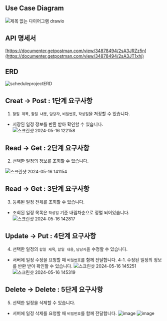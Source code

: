
## Use Case Diagram
![제목 없는 다이어그램 drawio](https://github.com/gaeun7/scheduleProject/assets/162283154/1d7be0ca-8e75-49f3-9104-d586296bfc6f)

## API 명세서
[https://documenter.getpostman.com/view/34878494/2sA3JRZz5n](https://documenter.getpostman.com/view/34878494/2sA3JT1xhj)

## ERD
![scheduleprojectERD](https://github.com/gaeun7/scheduleProject/assets/162283154/2490c18e-1f3c-4e11-b475-2f0af1f0425c)



## Creat -> Post : 1단계 요구사항
1. `할일 제목`, `할일 내용`, `담당자`, `비밀번호`, `작성일`을 저장할 수 있습니다.
- 저장된 일정 정보를 반환 받아 확인할 수 있습니다.
![스크린샷 2024-05-16 122158](https://github.com/gaeun7/scheduleProject/assets/162283154/c38b7b94-39f5-4ce3-a229-0c158b1c80a5)

## Read -> Get : 2단계 요구사항
2. 선택한 일정의 정보를 조회할 수 있습니다.
   
![스크린샷 2024-05-16 141154](https://github.com/gaeun7/scheduleProject/assets/162283154/513a44e5-b124-48c0-9fab-ab879b688c39)

## Read -> Get : 3단계 요구사항
3. 등록된 일정 전체를 조회할 수 있습니다.
- 조회된 일정 목록은 `작성일` 기준 내림차순으로 정렬 되어있습니다.
![스크린샷 2024-05-16 142817](https://github.com/gaeun7/scheduleProject/assets/162283154/cb58304a-3cce-4e13-ad5a-5ff5b677a68d)

## Update -> Put : 4단계 요구사항
4. 선택한 일정의 `할일 제목`, `할일 내용`, `담당자`을 수정할 수 있습니다.
- 서버에 일정 수정을 요청할 때 `비밀번호`를 함께 전달합니다.
4-1. 수정된 일정의 정보를 반환 받아 확인할 수 있습니다.
![스크린샷 2024-05-16 145251](https://github.com/gaeun7/scheduleProject/assets/162283154/63f1ef37-401d-4a97-b303-84e1a647d781)
![스크린샷 2024-05-16 145319](https://github.com/gaeun7/scheduleProject/assets/162283154/efd1e4b3-c768-455f-849e-87b5e9f5d293)

## Delete -> Delete : 5단계 요구사항
5. 선택한 일정을 삭제할 수 있습니다.
- 서버에 일정 삭제를 요청할 때 `비밀번호`를 함께 전달합니다.
![image](https://github.com/gaeun7/scheduleProject/assets/162283154/fc0f75b2-28c2-437a-a46e-a1a1c7296557)
![image](https://github.com/gaeun7/scheduleProject/assets/162283154/f3e9cc79-13a9-4a84-9920-4efe9926c58a)


